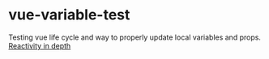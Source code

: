 # vue-variable-test
Testing vue life cycle and way to properly update local variables and props. [Reactivity in depth](https://vuejs.org/v2/guide/reactivity.html)


